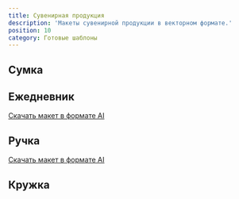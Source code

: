 ```yaml
---
title: Сувенирная продукция
description: 'Макеты сувенирной продукции в векторном формате.'
position: 10
category: Готовые шаблоны
---
```


## Сумка

<figure>
  <nuxt-img src="/media/22_bag.jpg" width="800"></nuxt-img>
</figure>

## Ежедневник

<figure>
  <nuxt-img src="/media/23_planner.png" preset="ill"></nuxt-img>
</figure>

<file-download><a href="/download/media_things/planner.ai">Скачать макет в формате AI</a></file-download>

## Ручка

<figure>
  <nuxt-img src="/media/24_pen.jpg" preset="ill"></nuxt-img>
</figure>

<file-download><a href="/download/media_things/pen.ai">Скачать макет в формате AI</a></file-download>

## Кружка

<!-- <figure>
  <nuxt-img src="/media/25_mug.png" preset="ill"></nuxt-img>
</figure> -->
